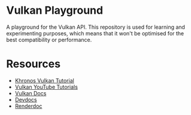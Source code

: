 # Vulkan Playground

A playground for the Vulkan API. 
This repository is used for learning and experimenting purposes, which means that it won't be optimised 
for the best compatibility or performance.


# Resources

- [Khronos Vulkan Tutorial](https://docs.vulkan.org/tutorial/latest/00_Introduction.html)
- [Vulkan YouTube Tutorials](https://www.youtube.com/playlist?list=PL8327DO66nu9qYVKLDmdLW_84-yE4auCR)
- [Vulkan Docs](https://docs.vulkan.org/spec/latest/chapters/fundamentals.html)
- [Devdocs](https://devdocs.io/vulkan/)
- [Renderdoc](https://renderdoc.org/)

